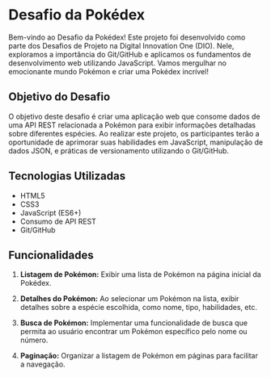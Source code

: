 # Desafio da Pokédex

Bem-vindo ao Desafio da Pokédex! Este projeto foi desenvolvido como parte dos Desafios de Projeto na Digital Innovation One (DIO). Nele, exploramos a importância do Git/GitHub e aplicamos os fundamentos de desenvolvimento web utilizando JavaScript. Vamos mergulhar no emocionante mundo Pokémon e criar uma Pokédex incrível!

## Objetivo do Desafio

O objetivo deste desafio é criar uma aplicação web que consome dados de uma API REST relacionada a Pokémon para exibir informações detalhadas sobre diferentes espécies. Ao realizar este projeto, os participantes terão a oportunidade de aprimorar suas habilidades em JavaScript, manipulação de dados JSON, e práticas de versionamento utilizando o Git/GitHub.

## Tecnologias Utilizadas

- HTML5
- CSS3
- JavaScript (ES6+)
- Consumo de API REST
- Git/GitHub

## Funcionalidades

1. **Listagem de Pokémon:** Exibir uma lista de Pokémon na página inicial da Pokédex.

2. **Detalhes do Pokémon:** Ao selecionar um Pokémon na lista, exibir detalhes sobre a espécie escolhida, como nome, tipo, habilidades, etc.

3. **Busca de Pokémon:** Implementar uma funcionalidade de busca que permita ao usuário encontrar um Pokémon específico pelo nome ou número.

4. **Paginação:** Organizar a listagem de Pokémon em páginas para facilitar a navegação.
